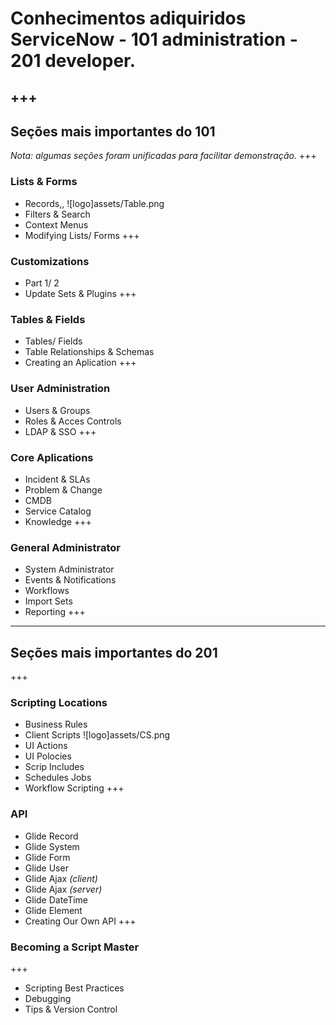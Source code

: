 # Conhecimentos adiquiridos ServiceNow - 101 administration - 201 developer.

+++
---
## Seções mais importantes do 101

*Nota: algumas seções foram unificadas para facilitar demonstração.*
+++

### Lists & Forms

* Records,,
![logo]assets/Table.png
* Filters & Search
* Context Menus
* Modifying Lists/ Forms
+++
### Customizations

* Part 1/ 2
* Update Sets & Plugins
+++
### Tables & Fields

* Tables/ Fields
* Table Relationships & Schemas
* Creating an Aplication
+++
### User Administration

* Users & Groups
* Roles & Acces Controls
* LDAP & SSO
+++
### Core Aplications

* Incident & SLAs
* Problem & Change
* CMDB
* Service Catalog
* Knowledge
+++
### General Administrator

* System Administrator
* Events & Notifications
* Workflows
* Import Sets
* Reporting
+++
---
## Seções mais importantes do 201
+++
### Scripting Locations

* Business Rules
* Client Scripts
![logo]assets/CS.png
* UI Actions
* UI Polocies
* Scrip Includes
* Schedules Jobs
* Workflow Scripting
+++
### API

* Glide Record
* Glide System
* Glide Form
* Glide User
* Glide Ajax *(client)*
* Glide Ajax *(server)*
* Glide DateTime
* Glide Element
* Creating Our Own API
+++
### Becoming a Script Master
+++
* Scripting Best Practices
* Debugging
* Tips & Version Control
